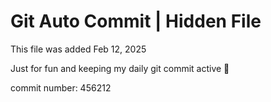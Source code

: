 # Git Auto Commit | Hidden File

This file was added Feb 12, 2025

Just for fun and keeping my daily git commit active 🤪

commit number: 456212
